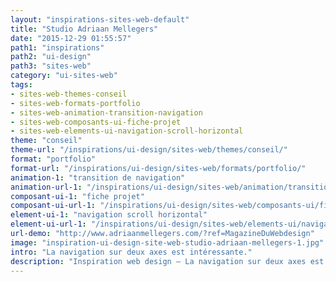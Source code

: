 ```yaml
---
layout: "inspirations-sites-web-default"
title: "Studio Adriaan Mellegers"
date: "2015-12-29 01:55:57"
path1: "inspirations"
path2: "ui-design"
path3: "sites-web"
category: "ui-sites-web"
tags:
- sites-web-themes-conseil
- sites-web-formats-portfolio
- sites-web-animation-transition-navigation
- sites-web-composants-ui-fiche-projet
- sites-web-elements-ui-navigation-scroll-horizontal
theme: "conseil"
theme-url: "/inspirations/ui-design/sites-web/themes/conseil/"
format: "portfolio"
format-url: "/inspirations/ui-design/sites-web/formats/portfolio/"
animation-1: "transition de navigation"
animation-url-1: "/inspirations/ui-design/sites-web/animation/transition-navigation/"
composant-ui-1: "fiche projet"
composant-ui-url-1: "/inspirations/ui-design/sites-web/composants-ui/fiche-projet/"
element-ui-1: "navigation scroll horizontal"
element-ui-url-1: "/inspirations/ui-design/sites-web/elements-ui/navigation-scroll-horizontal/"
url-demo: "http://www.adriaanmellegers.com/?ref=MagazineDuWebdesign"
image: "inspiration-ui-design-site-web-studio-adriaan-mellegers-1.jpg"
intro: "La navigation sur deux axes est intéressante."
description: "Inspiration web design – La navigation sur deux axes est intéressante."
---
```

